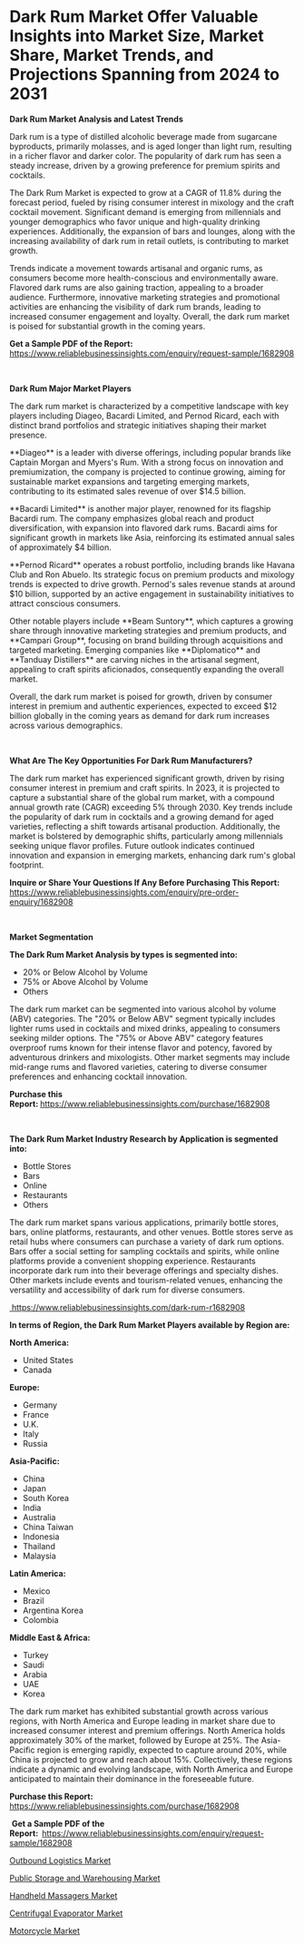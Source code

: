 <p><h1>Dark Rum Market Offer Valuable Insights into Market Size, Market Share, Market Trends, and Projections Spanning from 2024 to 2031</h1></p><p><strong>Dark Rum Market Analysis and Latest Trends</strong></p>
<p><p>Dark rum is a type of distilled alcoholic beverage made from sugarcane byproducts, primarily molasses, and is aged longer than light rum, resulting in a richer flavor and darker color. The popularity of dark rum has seen a steady increase, driven by a growing preference for premium spirits and cocktails. </p><p>The Dark Rum Market is expected to grow at a CAGR of 11.8% during the forecast period, fueled by rising consumer interest in mixology and the craft cocktail movement. Significant demand is emerging from millennials and younger demographics who favor unique and high-quality drinking experiences. Additionally, the expansion of bars and lounges, along with the increasing availability of dark rum in retail outlets, is contributing to market growth. </p><p>Trends indicate a movement towards artisanal and organic rums, as consumers become more health-conscious and environmentally aware. Flavored dark rums are also gaining traction, appealing to a broader audience. Furthermore, innovative marketing strategies and promotional activities are enhancing the visibility of dark rum brands, leading to increased consumer engagement and loyalty. Overall, the dark rum market is poised for substantial growth in the coming years.</p></p>
<p><strong>Get a Sample PDF of the Report:&nbsp;</strong> <a href="https://www.reliablebusinessinsights.com/enquiry/request-sample/1682908?utm_campaign=1091&utm_medium=2&utm_source=Github&utm_content=ia&utm_term=15102024&utm_id=dark-rum">https://www.reliablebusinessinsights.com/enquiry/request-sample/1682908</a></p>
<p>&nbsp;</p>
<p><strong>Dark Rum Major Market Players</strong></p>
<p><p>The dark rum market is characterized by a competitive landscape with key players including Diageo, Bacardi Limited, and Pernod Ricard, each with distinct brand portfolios and strategic initiatives shaping their market presence. </p><p>**Diageo** is a leader with diverse offerings, including popular brands like Captain Morgan and Myers's Rum. With a strong focus on innovation and premiumization, the company is projected to continue growing, aiming for sustainable market expansions and targeting emerging markets, contributing to its estimated sales revenue of over $14.5 billion.</p><p>**Bacardi Limited** is another major player, renowned for its flagship Bacardi rum. The company emphasizes global reach and product diversification, with expansion into flavored dark rums. Bacardi aims for significant growth in markets like Asia, reinforcing its estimated annual sales of approximately $4 billion. </p><p>**Pernod Ricard** operates a robust portfolio, including brands like Havana Club and Ron Abuelo. Its strategic focus on premium products and mixology trends is expected to drive growth. Pernod's sales revenue stands at around $10 billion, supported by an active engagement in sustainability initiatives to attract conscious consumers.</p><p>Other notable players include **Beam Suntory**, which captures a growing share through innovative marketing strategies and premium products, and **Campari Group**, focusing on brand building through acquisitions and targeted marketing. Emerging companies like **Diplomatico** and **Tanduay Distillers** are carving niches in the artisanal segment, appealing to craft spirits aficionados, consequently expanding the overall market. </p><p>Overall, the dark rum market is poised for growth, driven by consumer interest in premium and authentic experiences, expected to exceed $12 billion globally in the coming years as demand for dark rum increases across various demographics.</p></p>
<p>&nbsp;</p>
<p><strong>What Are The Key Opportunities For Dark Rum Manufacturers?</strong></p>
<p><p>The dark rum market has experienced significant growth, driven by rising consumer interest in premium and craft spirits. In 2023, it is projected to capture a substantial share of the global rum market, with a compound annual growth rate (CAGR) exceeding 5% through 2030. Key trends include the popularity of dark rum in cocktails and a growing demand for aged varieties, reflecting a shift towards artisanal production. Additionally, the market is bolstered by demographic shifts, particularly among millennials seeking unique flavor profiles. Future outlook indicates continued innovation and expansion in emerging markets, enhancing dark rum's global footprint.</p></p>
<p><strong>Inquire or Share Your Questions If Any Before Purchasing This Report:</strong> <a href="https://www.reliablebusinessinsights.com/enquiry/pre-order-enquiry/1682908?utm_campaign=1091&utm_medium=2&utm_source=Github&utm_content=ia&utm_term=15102024&utm_id=dark-rum">https://www.reliablebusinessinsights.com/enquiry/pre-order-enquiry/1682908</a></p>
<p>&nbsp;</p>
<p><strong>Market Segmentation</strong></p>
<p><strong>The Dark Rum Market Analysis by types is segmented into:</strong></p>
<p><ul><li>20% or Below Alcohol by Volume</li><li>75% or Above Alcohol by Volume</li><li>Others</li></ul></p>
<p><p>The dark rum market can be segmented into various alcohol by volume (ABV) categories. The "20% or Below ABV" segment typically includes lighter rums used in cocktails and mixed drinks, appealing to consumers seeking milder options. The "75% or Above ABV" category features overproof rums known for their intense flavor and potency, favored by adventurous drinkers and mixologists. Other market segments may include mid-range rums and flavored varieties, catering to diverse consumer preferences and enhancing cocktail innovation.</p></p>
<p><strong>Purchase this Report:&nbsp;</strong><a href="https://www.reliablebusinessinsights.com/purchase/1682908?utm_campaign=1091&utm_medium=2&utm_source=Github&utm_content=ia&utm_term=15102024&utm_id=dark-rum">https://www.reliablebusinessinsights.com/purchase/1682908</a></p>
<p>&nbsp;</p>
<p><strong>The Dark Rum Market Industry Research by Application is segmented into:</strong></p>
<p><ul><li>Bottle Stores</li><li>Bars</li><li>Online</li><li>Restaurants</li><li>Others</li></ul></p>
<p><p>The dark rum market spans various applications, primarily bottle stores, bars, online platforms, restaurants, and other venues. Bottle stores serve as retail hubs where consumers can purchase a variety of dark rum options. Bars offer a social setting for sampling cocktails and spirits, while online platforms provide a convenient shopping experience. Restaurants incorporate dark rum into their beverage offerings and specialty dishes. Other markets include events and tourism-related venues, enhancing the versatility and accessibility of dark rum for diverse consumers.</p></p>
<p><a href="https://www.reliablebusinessinsights.com/dark-rum-r1682908?utm_campaign=1091&utm_medium=2&utm_source=Github&utm_content=ia&utm_term=15102024&utm_id=dark-rum">&nbsp;https://www.reliablebusinessinsights.com/dark-rum-r1682908</a></p>
<p><strong>In terms of Region, the Dark Rum Market Players available by Region are:</strong></p>
<p>
    <p> <strong> North America: </strong>
        <ul>
            <li>United States</li>
            <li>Canada</li>
        </ul>
        </p> 
    <p> <strong> Europe: </strong>
        <ul>
            <li>Germany</li>
            <li>France</li>
            <li>U.K.</li>
            <li>Italy</li>
            <li>Russia</li>
        </ul>
        </p> 
    <p> <strong> Asia-Pacific: </strong>
        <ul>
            <li>China</li>
            <li>Japan</li>
            <li>South Korea</li>
            <li>India</li>
            <li>Australia</li>
            <li>China Taiwan</li>
            <li>Indonesia</li>
            <li>Thailand</li>
            <li>Malaysia</li>
        </ul>
        </p> 
    <p> <strong> Latin America: </strong>
        <ul>
            <li>Mexico</li>
            <li>Brazil</li>
            <li>Argentina Korea</li>
            <li>Colombia</li>
        </ul>
        </p> 
    <p> <strong> Middle East & Africa: </strong>
        <ul>
            <li>Turkey</li>
            <li>Saudi</li>
            <li>Arabia</li>
            <li>UAE</li>
            <li>Korea</li>
        </ul>
    </p>
    </p>
<p><p>The dark rum market has exhibited substantial growth across various regions, with North America and Europe leading in market share due to increased consumer interest and premium offerings. North America holds approximately 30% of the market, followed by Europe at 25%. The Asia-Pacific region is emerging rapidly, expected to capture around 20%, while China is projected to grow and reach about 15%. Collectively, these regions indicate a dynamic and evolving landscape, with North America and Europe anticipated to maintain their dominance in the foreseeable future.</p></p>
<p><strong>Purchase this Report: </strong><a href="https://www.reliablebusinessinsights.com/purchase/1682908?utm_campaign=1091&utm_medium=2&utm_source=Github&utm_content=ia&utm_term=15102024&utm_id=dark-rum">https://www.reliablebusinessinsights.com/purchase/1682908</a></p>
<p>&nbsp;<strong>Get a Sample PDF of the Report:&nbsp;&nbsp;</strong><a href="https://www.reliablebusinessinsights.com/enquiry/request-sample/1682908?utm_campaign=1091&utm_medium=2&utm_source=Github&utm_content=ia&utm_term=15102024&utm_id=dark-rum">https://www.reliablebusinessinsights.com/enquiry/request-sample/1682908</a></p>
<p><strong></strong></p>
<p><p><a href="https://github.com/roydonhol47/Market-Research-Report-List-1/blob/main/outbound-logistics-market.md?utm_campaign=1091&utm_medium=2&utm_source=Github&utm_content=ia&utm_term=15102024&utm_id=dark-rum">Outbound Logistics Market</a></p><p><a href="https://github.com/maniehilp9ib/Market-Research-Report-List-1/blob/main/public-storage-and-warehousing-market.md?utm_campaign=1091&utm_medium=2&utm_source=Github&utm_content=ia&utm_term=15102024&utm_id=dark-rum">Public Storage and Warehousing Market</a></p><p><a href="https://issuu.com/reportprime-2/docs/handheld-massagers-market-size-2030_f2a7afc505f4ab?utm_campaign=1091&utm_medium=2&utm_source=Github&utm_content=ia&utm_term=15102024&utm_id=dark-rum">Handheld Massagers Market</a></p><p><a href="https://issuu.com/reportprime-2/docs/centrifugal-evaporator-market-size-_859135509a00c4?utm_campaign=1091&utm_medium=2&utm_source=Github&utm_content=ia&utm_term=15102024&utm_id=dark-rum">Centrifugal Evaporator Market</a></p><p><a href="https://www.linkedin.com/pulse/global-motorcycle-market-exploring-share-trends-future-xd3re?utm_campaign=1091&utm_medium=2&utm_source=Github&utm_content=ia&utm_term=15102024&utm_id=dark-rum">Motorcycle Market</a></p></p>